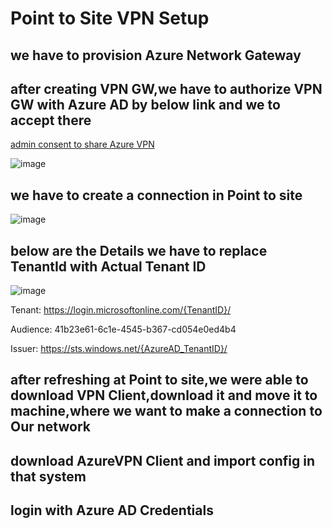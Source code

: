 # Point to Site VPN Setup

## we have to provision Azure Network Gateway

## after creating VPN GW,we have to authorize VPN GW with Azure AD by below link and we to accept there

[admin consent to share Azure VPN](https://login.microsoftonline.com/common/oauth2/authorize?client_id=41b23e61-6c1e-4545-b367-cd054e0ed4b4&response_type=code&redirect_uri=https://portal.azure.com&nonce=1234&prompt=admin_consent)

![image](https://github.com/sgrthati/Az.Implementation/assets/101870480/c83db2d9-3407-41c1-b76d-b46f37383345)

## we have to create a connection in Point to site

![image](https://github.com/sgrthati/Az.Implementation/assets/101870480/629584cc-689d-4f0d-a14c-f0e27c9c8ae6)

## below are the Details we have to replace TenantId with Actual Tenant ID

![image](https://github.com/sgrthati/Az.Implementation/assets/101870480/1f39719c-52dd-4f04-a585-7c98517c809e)

Tenant: https://login.microsoftonline.com/{TenantID}/

Audience: 41b23e61-6c1e-4545-b367-cd054e0ed4b4

Issuer: https://sts.windows.net/{AzureAD_TenantID}/

## after refreshing at Point to site,we were able to download VPN Client,download it and move it to machine,where we want to make a connection to Our network

## download AzureVPN Client and import config in that system

## login with Azure AD Credentials

